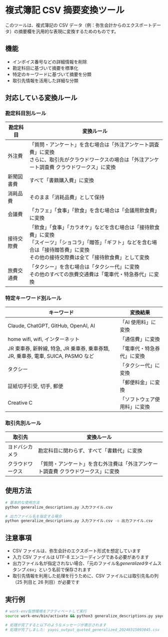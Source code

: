 # 複式簿記 CSV 摘要変換ツール

このツールは、複式簿記の CSV データ（例：弥生会計からのエクスポートデータ）の摘要欄を汎用的な表現に変換するためのものです。

## 機能

- インボイス番号などの詳細情報を削除
- 勘定科目に基づいて摘要を標準化
- 特定のキーワードに基づいて摘要を分類
- 取引先情報を活用した詳細な分類

## 対応している変換ルール

### 勘定科目別ルール

| 勘定科目   | 変換ルール                                                                                                                                                                                             |
| ---------- | ------------------------------------------------------------------------------------------------------------------------------------------------------------------------------------------------------ |
| 外注費     | 「質問・アンケート」を含む場合は「外注アンケート調査費」に変換<br>さらに、取引先がクラウドワークスの場合は「外注アンケート調査費 クラウドワークス」に変換                                              |
| 新聞図書費 | すべて「書籍購入費」に変換                                                                                                                                                                             |
| 消耗品費   | そのまま「消耗品費」として保持                                                                                                                                                                         |
| 会議費     | 「カフェ」「食事」「飲食」を含む場合は「会議用飲食費」に変換                                                                                                                                           |
| 接待交際費 | 「飲食」「食事」「カラオケ」などを含む場合は「接待飲食費」に変換<br>「スイーツ」「ショコラ」「贈答」「ギフト」などを含む場合は「接待贈答費」に変換<br>その他の接待交際費は全て「接待飲食費」として変換 |
| 旅費交通費 | 「タクシー」を含む場合は「タクシー代」に変換<br>その他のすべての旅費交通費は「電車代・特急券代」に変換                                                                                                 |

### 特定キーワード別ルール

| キーワード                                                                        | 変換結果                     |
| --------------------------------------------------------------------------------- | ---------------------------- |
| Claude, ChatGPT, GitHub, OpenAI, AI                                               | 「AI 使用料」に変換          |
| home wifi, wifi, インターネット                                                   | 「通信費」に変換             |
| JR 東車券, 新幹線, 特急, JR 乗車券, 乗車券類, JR, 乗車券, 電車, SUICA, PASMO など | 「電車代・特急券代」に変換   |
| タクシー                                                                          | 「タクシー代」に変換         |
| 証紙切手引受, 切手, 郵便                                                          | 「郵便料金」に変換           |
| Creative C                                                                        | 「ソフトウェア使用料」に変換 |

### 取引先別ルール

| 取引先           | 変換ルール                                                                        |
| ---------------- | --------------------------------------------------------------------------------- |
| ヨドバシカメラ   | 勘定科目に関わらず、すべて「書籍代」に変換                                        |
| クラウドワークス | 「質問・アンケート」を含む外注費は「外注アンケート調査費 クラウドワークス」に変換 |

## 使用方法

```bash
# 基本的な使用方法
python generalize_descriptions.py 入力ファイル.csv

# 出力ファイル名を指定する場合
python generalize_descriptions.py 入力ファイル.csv -o 出力ファイル.csv
```

## 注意事項

- CSV ファイルは、弥生会計のエクスポート形式を想定しています
- 入力 CSV ファイルは UTF-8 エンコーディングである必要があります
- 出力ファイル名が指定されない場合、「元のファイル名*generalized*タイムスタンプ.csv」という名前で保存されます
- 取引先情報を利用した処理を行うために、CSV ファイルには取引先名の列（25 列目と 26 列目）が必要です

## 実行例

```bash
# work-env仮想環境をアクティベートして実行
source work-env/bin/activate && python3 generalize_descriptions.py yayoi_output_quoted.csv

# 処理が完了すると以下のようなメッセージが表示されます
# 処理が完了しました: yayoi_output_quoted_generalized_20240315093045.csv
```
